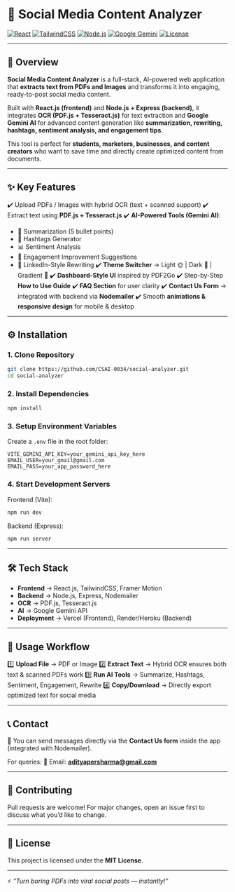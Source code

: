 

# 📄 Social Media Content Analyzer

[![React](https://img.shields.io/badge/React-18-blue?logo=react)](https://reactjs.org/)
[![TailwindCSS](https://img.shields.io/badge/TailwindCSS-3.0-38B2AC?logo=tailwindcss)](https://tailwindcss.com/)
[![Node.js](https://img.shields.io/badge/Node.js-Express-green?logo=node.js)](https://nodejs.org/)
[![Google Gemini](https://img.shields.io/badge/AI-Google%20Gemini-red?logo=google)](https://ai.google.dev/)
[![License](https://img.shields.io/badge/License-MIT-yellow)](LICENSE)

---

## 📝 Overview

**Social Media Content Analyzer** is a full-stack, AI-powered web application that **extracts text from PDFs and Images** and transforms it into engaging, ready-to-post social media content.

Built with **React.js (frontend)** and **Node.js + Express (backend)**, it integrates **OCR (PDF.js + Tesseract.js)** for text extraction and **Google Gemini AI** for advanced content generation like **summarization, rewriting, hashtags, sentiment analysis, and engagement tips**.

This tool is perfect for **students, marketers, businesses, and content creators** who want to save time and directly create optimized content from documents.

---

## ✨ Key Features

✔️ Upload PDFs / Images with hybrid OCR (text + scanned support)
✔️ Extract text using **PDF.js + Tesseract.js**
✔️ **AI-Powered Tools (Gemini AI)**:

* 📝 Summarization (5 bullet points)
* 🔖 Hashtags Generator
* 📊 Sentiment Analysis
* 🚀 Engagement Improvement Suggestions
* 💼 LinkedIn-Style Rewriting
  ✔️ **Theme Switcher** → Light 🌞 | Dark 🌙 | Gradient 🌈
  ✔️ **Dashboard-Style UI** inspired by PDF2Go
  ✔️ Step-by-Step **How to Use Guide**
  ✔️ **FAQ Section** for user clarity
  ✔️ **Contact Us Form** → integrated with backend via **Nodemailer**
  ✔️ Smooth **animations & responsive design** for mobile & desktop

---

## ⚙️ Installation

### 1. Clone Repository

```bash
git clone https://github.com/CSAI-0034/social-analyzer.git
cd social-analyzer
```

### 2. Install Dependencies

```bash
npm install
```

### 3. Setup Environment Variables

Create a `.env` file in the root folder:

```env
VITE_GEMINI_API_KEY=your_gemini_api_key_here
EMAIL_USER=your_gmail@gmail.com
EMAIL_PASS=your_app_password_here
```

### 4. Start Development Servers

Frontend (Vite):

```bash
npm run dev
```

Backend (Express):

```bash
npm run server
```

---

## 🛠 Tech Stack

* **Frontend** → React.js, TailwindCSS, Framer Motion
* **Backend** → Node.js, Express, Nodemailer
* **OCR** → PDF.js, Tesseract.js
* **AI** → Google Gemini API
* **Deployment** → Vercel (Frontend), Render/Heroku (Backend)

---

## 📌 Usage Workflow

1️⃣ **Upload File** → PDF or Image
2️⃣ **Extract Text** → Hybrid OCR ensures both text & scanned PDFs work
3️⃣ **Run AI Tools** → Summarize, Hashtags, Sentiment, Engagement, Rewrite
4️⃣ **Copy/Download** → Directly export optimized text for social media

---

## 📞 Contact

💌 You can send messages directly via the **Contact Us form** inside the app (integrated with Nodemailer).

For queries:
📧 Email: **[adityapersharma@gmail.com](mailto:anubhavtripathi512.com)**

---

## 🤝 Contributing

Pull requests are welcome! For major changes, open an issue first to discuss what you’d like to change.

---

## 📜 License

This project is licensed under the **MIT License**.

---

⚡ *“Turn boring PDFs into viral social posts — instantly!”*


